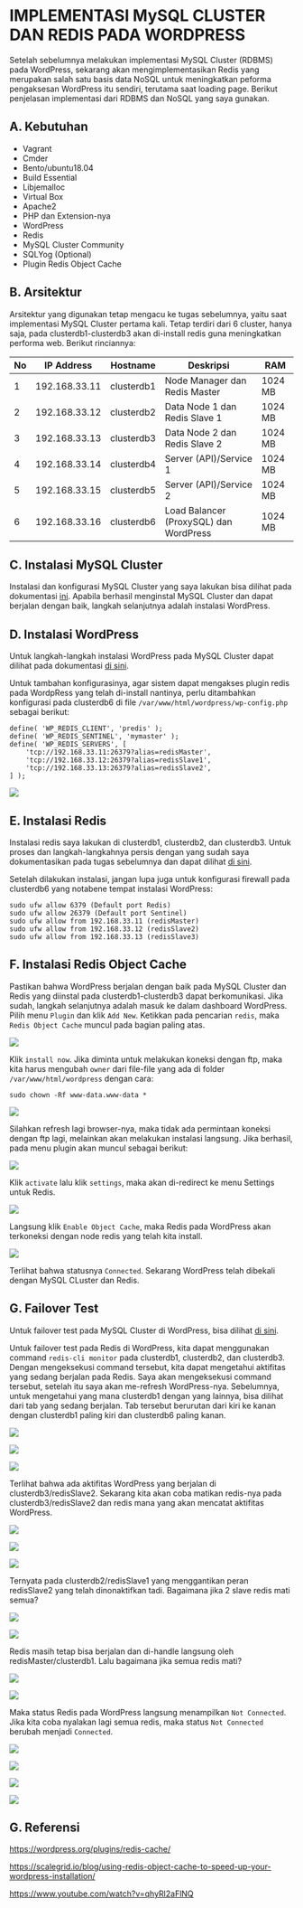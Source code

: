 # IMPLEMENTASI MySQL CLUSTER DAN REDIS PADA WORDPRESS
Setelah sebelumnya melakukan implementasi MySQL Cluster (RDBMS) pada WordPress, sekarang akan mengimplementasikan Redis yang merupakan salah satu basis data NoSQL untuk meningkatkan peforma pengaksesan WordPress itu sendiri, terutama saat loading page. Berikut penjelasan implementasi dari RDBMS dan NoSQL yang saya gunakan.

## A. Kebutuhan
- Vagrant
- Cmder
- Bento/ubuntu18.04
- Build Essential
- Libjemalloc
- Virtual Box
- Apache2
- PHP dan Extension-nya
- WordPress
- Redis
- MySQL Cluster Community
- SQLYog (Optional)
- Plugin Redis Object Cache

## B. Arsitektur
Arsitektur yang digunakan tetap mengacu ke tugas sebelumnya, yaitu saat implementasi MySQL Cluster pertama kali. Tetap terdiri dari 6 cluster, hanya saja, pada clusterdb1-clusterdb3 akan di-install redis guna meningkatkan performa web. Berikut rinciannya:

| No | IP Address | Hostname | Deskripsi | RAM |
| --- | --- | --- | --- | --- |
| 1 | 192.168.33.11 | clusterdb1 | Node Manager dan Redis Master | 1024 MB |
| 2 | 192.168.33.12 | clusterdb2 | Data Node 1 dan Redis Slave 1 | 1024 MB |
| 3 | 192.168.33.13 | clusterdb3 | Data Node 2 dan Redis Slave 2 | 1024 MB |
| 4 | 192.168.33.14 | clusterdb4 | Server (API)/Service 1 | 1024 MB |
| 5 | 192.168.33.15 | clusterdb5 | Server (API)/Service 2 | 1024 MB |
| 6 | 192.168.33.16 | clusterdb6 | Load Balancer (ProxySQL) dan WordPress | 1024 MB |

## C. Instalasi MySQL Cluster
Instalasi dan konfigurasi MySQL Cluster yang saya lakukan bisa dilihat pada dokumentasi [ini](https://github.com/abyan28/Distributed-Database/raw/master/Cluster/Muhammad%20Abyan%20Dzaka.pdf). Apabila berhasil menginstal MySQL Cluster dan dapat berjalan dengan baik, langkah selanjutnya adalah instalasi WordPress.

## D. Instalasi WordPress
Untuk langkah-langkah instalasi WordPress pada MySQL Cluster dapat dilihat pada dokumentasi [di sini](https://github.com/abyan28/Distributed-Database/tree/master/Cluster/Tugas_ETS_Wordpress).

Untuk tambahan konfigurasinya, agar sistem dapat mengakses plugin redis pada WordpRess yang telah di-install nantinya, perlu ditambahkan konfigurasi pada clusterdb6 di file ``/var/www/html/wordpress/wp-config.php`` sebagai berikut:

~~~
define( 'WP_REDIS_CLIENT', 'predis' );
define( 'WP_REDIS_SENTINEL', 'mymaster' );
define( 'WP_REDIS_SERVERS', [
    'tcp://192.168.33.11:26379?alias=redisMaster',
    'tcp://192.168.33.12:26379?alias=redisSlave1',
    'tcp://192.168.33.13:26379?alias=redisSlave2',
] );
~~~ 

![](https://github.com/abyan28/Distributed-Database/raw/master/Cluster%2BRedis/screenshot/4.JPG) 

## E. Instalasi Redis
Instalasi redis saya lakukan di clusterdb1, clusterdb2, dan clusterdb3. Untuk proses dan langkah-langkahnya persis dengan yang sudah saya dokumentasikan pada tugas sebelumnya dan dapat dilihat [di sini](https://github.com/abyan28/Distributed-Database/tree/master/NoSQL/Redis).

Setelah dilakukan instalasi, jangan lupa juga untuk konfigurasi firewall pada clusterdb6 yang notabene tempat instalasi WordPress:

~~~
sudo ufw allow 6379 (Default port Redis)
sudo ufw allow 26379 (Default port Sentinel)
sudo ufw allow from 192.168.33.11 (redisMaster)
sudo ufw allow from 192.168.33.12 (redisSlave2) 
sudo ufw allow from 192.168.33.13 (redisSlave3)
~~~

## F. Instalasi Redis Object Cache
Pastikan bahwa WordPress berjalan dengan baik pada MySQL Cluster dan Redis yang diinstal pada clusterdb1-clusterdb3 dapat berkomunikasi. Jika sudah, langkah selanjutnya adalah masuk ke dalam dashboard WordPress. Pilih menu ``Plugin`` dan klik ``Add New``. Ketikkan pada pencarian ``redis``, maka ``Redis Object Cache`` muncul pada bagian paling atas.

![](https://github.com/abyan28/Distributed-Database/raw/master/Cluster%2BRedis/screenshot/1.JPG)

Klik ``install now``. Jika diminta untuk melakukan koneksi dengan ftp, maka kita harus mengubah ``owner`` dari file-file yang ada di folder ``/var/www/html/wordpress`` dengan cara:

~~~
sudo chown -Rf www-data.www-data *
~~~

![](https://github.com/abyan28/Distributed-Database/raw/master/Cluster%2BRedis/screenshot/2.JPG)

Silahkan refresh lagi browser-nya, maka tidak ada permintaan koneksi dengan ftp lagi, melainkan akan melakukan instalasi langsung. Jika berhasil, pada menu plugin akan muncul sebagai berikut:

![](https://github.com/abyan28/Distributed-Database/raw/master/Cluster%2BRedis/screenshot/3.JPG)

Klik ``activate`` lalu klik ``settings``, maka akan di-redirect ke menu Settings untuk Redis.

![](https://github.com/abyan28/Distributed-Database/raw/master/Cluster%2BRedis/screenshot/0.JPG)

Langsung klik ``Enable Object Cache``, maka Redis pada WordPress akan terkoneksi dengan node redis yang telah kita install.

![](https://github.com/abyan28/Distributed-Database/raw/master/Cluster%2BRedis/screenshot/5.JPG)

Terlihat bahwa statusnya ``Connected``. Sekarang WordPress telah dibekali dengan MySQL CLuster dan Redis. 

## G. Failover Test
Untuk failover test pada MySQL Cluster di WordPress, bisa dilihat [di sini](https://github.com/abyan28/Distributed-Database/tree/master/Cluster/Tugas_ETS_Wordpress).

Untuk failover test pada Redis di WordPress, kita dapat menggunakan command ``redis-cli monitor`` pada clusterdb1, clusterdb2, dan clusterdb3. Dengan mengeksekusi command tersebut, kita dapat mengetahui aktifitas yang sedang berjalan pada Redis. Saya akan mengeksekusi command tersebut, setelah itu saya akan me-refresh WordPress-nya. Sebelumnya, untuk mengetahui yang mana clusterdb1 dengan yang lainnya, bisa dilihat dari tab yang sedang berjalan. Tab tersebut berurutan dari kiri ke kanan dengan clusterdb1 paling kiri dan clusterdb6 paling kanan.

![](https://github.com/abyan28/Distributed-Database/raw/master/Cluster%2BRedis/screenshot/6.JPG)

![](https://github.com/abyan28/Distributed-Database/raw/master/Cluster%2BRedis/screenshot/7.JPG)

![](https://github.com/abyan28/Distributed-Database/raw/master/Cluster%2BRedis/screenshot/8.JPG)

Terlihat bahwa ada aktifitas WordPress yang berjalan di clusterdb3/redisSlave2. Sekarang kita akan coba matikan redis-nya pada clusterdb3/redisSlave2 dan redis mana yang akan mencatat aktifitas WordPress.

![](https://github.com/abyan28/Distributed-Database/raw/master/Cluster%2BRedis/screenshot/9.JPG)

![](https://github.com/abyan28/Distributed-Database/raw/master/Cluster%2BRedis/screenshot/10.JPG)

![](https://github.com/abyan28/Distributed-Database/raw/master/Cluster%2BRedis/screenshot/11.JPG)

Ternyata pada clusterdb2/redisSlave1 yang menggantikan peran redisSlave2 yang telah dinonaktifkan tadi. Bagaimana jika 2 slave redis mati semua? 

![](https://github.com/abyan28/Distributed-Database/raw/master/Cluster%2BRedis/screenshot/12.JPG)

![](https://github.com/abyan28/Distributed-Database/raw/master/Cluster%2BRedis/screenshot/13.JPG)

Redis masih tetap bisa berjalan dan di-handle langsung oleh redisMaster/clusterdb1. Lalu bagaimana jika semua redis mati?

![](https://github.com/abyan28/Distributed-Database/raw/master/Cluster%2BRedis/screenshot/14.JPG)

![](https://github.com/abyan28/Distributed-Database/raw/master/Cluster%2BRedis/screenshot/15.JPG)

Maka status Redis pada WordPress langsung menampilkan ``Not Connected``. Jika kita coba nyalakan lagi semua redis, maka status ``Not Connected`` berubah menjadi ``Connected``.

![](https://github.com/abyan28/Distributed-Database/raw/master/Cluster%2BRedis/screenshot/16.JPG)

![](https://github.com/abyan28/Distributed-Database/raw/master/Cluster%2BRedis/screenshot/17.JPG)

![](https://github.com/abyan28/Distributed-Database/raw/master/Cluster%2BRedis/screenshot/18.JPG)

![](https://github.com/abyan28/Distributed-Database/raw/master/Cluster%2BRedis/screenshot/19.JPG)

## G. Referensi
https://wordpress.org/plugins/redis-cache/
                                
https://scalegrid.io/blog/using-redis-object-cache-to-speed-up-your-wordpress-installation/

https://www.youtube.com/watch?v=qhyRl2aFlNQ
